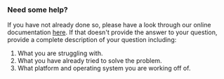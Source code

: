 ### Need some help?

If you have not already done so, please have a look through our online 
documentation [here](mwvgroup.github.io/pwv_kpno). If that doesn't provide the
answer to your question, provide a complete description of your question 
including:

1. What you are struggling with.
2. What you have already tried to solve the problem.
3. What platform and operating system you are working off of.
